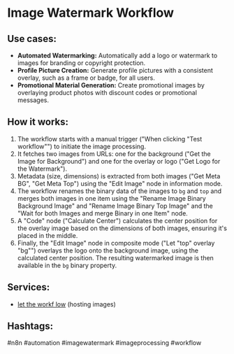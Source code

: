 # Image Watermark Workflow

## Use cases:

- **Automated Watermarking:** Automatically add a logo or watermark to images for branding or copyright protection.
- **Profile Picture Creation:** Generate profile pictures with a consistent overlay, such as a frame or badge, for all users.
- **Promotional Material Generation:** Create promotional images by overlaying product photos with discount codes or promotional messages.

## How it works:

1.  The workflow starts with a manual trigger ("When clicking "Test workflow"") to initiate the image processing.
2.  It fetches two images from URLs: one for the background ("Get the Image for Background") and one for the overlay or logo ("Get Logo for the Watermark").
3.  Metadata (size, dimensions) is extracted from both images ("Get Meta BG", "Get Meta Top") using the "Edit Image" node in information mode.
4.  The workflow renames the binary data of the images to `bg` and `top` and merges both images in one item using the "Rename Image Binary Background Image" and "Rename Image Binary Top Image" and the "Wait for both Images and merge Binary in one Item" node.
5.  A "Code" node ("Calculate Center") calculates the center position for the overlay image based on the dimensions of both images, ensuring it's placed in the middle.
6.  Finally, the "Edit Image" node in composite mode ("Let "top" overlay "bg"") overlays the logo onto the background image, using the calculated center position. The resulting watermarked image is then available in the `bg` binary property.

## Services:

-   [let the workf low](https://let-the-work-flow.com) (hosting images)

## Hashtags:

#n8n #automation #imagewatermark #imageprocessing #workflow
